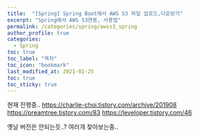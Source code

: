 ```yaml
---
title:  "[Spring] Spring Boot에서 AWS S3 파일 업로드,다운받기"
excerpt: "Spring에서 AWS S3연동, 사용법"
permalink: /categories/spring/awss3_spring
author_profile: true
categories:
  - Spring
toc: true
toc_label: "목차"
toc_icon: "bookmark"
last_modified_at: 2021-01-25
toc: true
toc_sticky: true
---
```


현재 진행중..
https://charlie-choi.tistory.com/archive/201908
https://preamtree.tistory.com/83
https://leveloper.tistory.com/46

옛날 버전은 안되는듯..?
여러개 찾아보는중..